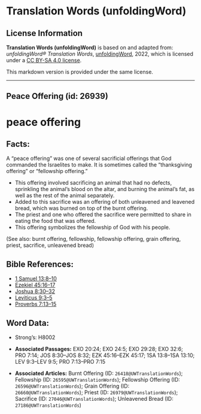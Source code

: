 # Translation Words (unfoldingWord)

## License Information

**Translation Words (unfoldingWord)** is based on and adapted from: _unfoldingWord® Translation Words_, [unfoldingWord](https://unfoldingword.org/utw), 2022, which is licensed under a [CC BY-SA 4.0 license](https://creativecommons.org/licenses/by-sa/4.0/legalcode.en).

This markdown version is provided under the same license.



--------------------------------

## Peace Offering (id: 26939)

peace offering
==============

Facts:
------

A “peace offering” was one of several sacrificial offerings that God commanded the Israelites to make. It is sometimes called the “thanksgiving offering” or “fellowship offering.”

* This offering involved sacrificing an animal that had no defects, sprinkling the animal’s blood on the altar, and burning the animal’s fat, as well as the rest of the animal separately.
* Added to this sacrifice was an offering of both unleavened and leavened bread, which was burned on top of the burnt offering.
* The priest and one who offered the sacrifice were permitted to share in eating the food that was offered.
* This offering symbolizes the fellowship of God with his people.

(See also: burnt offering, fellowship, fellowship offering, grain offering, priest, sacrifice, unleavened bread)

Bible References:
-----------------

* [1 Samuel 13:8–10](https://ref.ly/1Sam13:8-1Sam13:10)
* [Ezekiel 45:16–17](https://ref.ly/Ezek45:16-Ezek45:17)
* [Joshua 8:30–32](https://ref.ly/Josh8:30-Josh8:32)
* [Leviticus 9:3–5](https://ref.ly/Lev9:3-Lev9:5)
* [Proverbs 7:13–15](https://ref.ly/Prov7:13-Prov7:15)

Word Data:
----------

* Strong’s: H8002

* **Associated Passages:** EXO 20:24; EXO 24:5; EXO 29:28; EXO 32:6; PRO 7:14; JOS 8:30–JOS 8:32; EZK 45:16–EZK 45:17; 1SA 13:8–1SA 13:10; LEV 9:3–LEV 9:5; PRO 7:13–PRO 7:15
* **Associated Articles:** Burnt Offering (ID: `26418@UWTranslationWords`); Fellowship (ID: `26595@UWTranslationWords`); Fellowship Offering (ID: `26596@UWTranslationWords`); Grain Offering (ID: `26660@UWTranslationWords`); Priest (ID: `26979@UWTranslationWords`); Sacrifice (ID: `27046@UWTranslationWords`); Unleavened Bread (ID: `27186@UWTranslationWords`)

